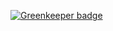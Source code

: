 


[![Greenkeeper badge](https://badges.greenkeeper.io/lazerball/hittracker-device-mediator.svg)](https://greenkeeper.io/)